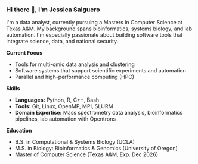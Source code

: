 ### Hi there 👋, I'm Jessica Salguero

I'm a data analyst, currently pursuing a Masters in Computer Science at Texas A&M. My background spans bioinformatics, systems biology, and lab automation. I'm especially passionate about building software tools that integrate science, data, and national security.

**Current Focus** 
* Tools for multi-omic data analysis and clustering  
* Software systems that support scientific experiments and automation  
* Parallel and high-performance computing (HPC)

**Skills**  
- **Languages:** Python, R, C++, Bash  
- **Tools:** Git, Linux, OpenMP, MPI, SLURM  
- **Domain Expertise:** Mass spectrometry data analysis, bioinformatics pipelines, lab automation with Opentrons

**Education**
- B.S. in Computational & Systems Biology (UCLA)
- M.S. in Biology: Bioinformatics & Genomics (University of Oregon)
- Master of Computer Science (Texas A&M, Exp. Dec 2026) 
<!--
**j-salguero/j-salguero** is a ✨ _special_ ✨ repository because its `README.md` (this file) appears on your GitHub profile.

Here are some ideas to get you started:

- 🔭 I’m currently working on ...
- 🌱 I’m currently learning ...
- 👯 I’m looking to collaborate on ...
- 🤔 I’m looking for help with ...
- 💬 Ask me about ...
- 📫 How to reach me: ...
- 😄 Pronouns: ...
- ⚡ Fun fact: ...
-->
